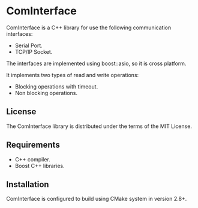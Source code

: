 ComInterface
============

ComInterface is a C++ library for use the following communication interfaces:
- Serial Port.
- TCP/IP Socket.

The interfaces are implemented using boost::asio, so it is cross platform.

It implements two types of read and write operations:
- Blocking operations with timeout.
- Non blocking operations.

License
-------

The ComInterface library is distributed under the terms of the MIT License.

Requirements
------------

* C++ compiler.
* Boost C++ libraries.

Installation
------------

ComInterface is configured to build using CMake system in version 2.8+.
